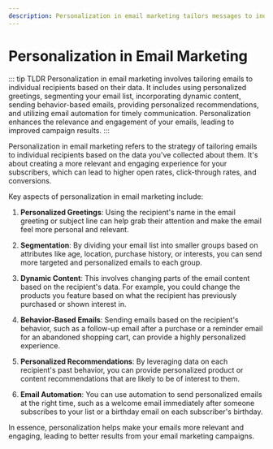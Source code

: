 ```yaml
---
description: Personalization in email marketing tailors messages to individuals using data like names, preferences, and behavior. It boosts relevance, engagement, and overall campaign results.
---
```


# Personalization in Email Marketing

::: tip TLDR
Personalization in email marketing involves tailoring emails to individual recipients based on their data. It includes using personalized greetings, segmenting your email list, incorporating dynamic content, sending behavior-based emails, providing personalized recommendations, and utilizing email automation for timely communication. Personalization enhances the relevance and engagement of your emails, leading to improved campaign results.
:::

Personalization in email marketing refers to the strategy of tailoring emails to individual recipients based on the data you've collected about them. It's about creating a more relevant and engaging experience for your subscribers, which can lead to higher open rates, click-through rates, and conversions.

Key aspects of personalization in email marketing include:

1. **Personalized Greetings**: Using the recipient's name in the email greeting or subject line can help grab their attention and make the email feel more personal and relevant.

2. **Segmentation**: By dividing your email list into smaller groups based on attributes like age, location, purchase history, or interests, you can send more targeted and personalized emails to each group.

3. **Dynamic Content**: This involves changing parts of the email content based on the recipient's data. For example, you could change the products you feature based on what the recipient has previously purchased or shown interest in.

4. **Behavior-Based Emails**: Sending emails based on the recipient's behavior, such as a follow-up email after a purchase or a reminder email for an abandoned shopping cart, can provide a highly personalized experience.

5. **Personalized Recommendations**: By leveraging data on each recipient's past behavior, you can provide personalized product or content recommendations that are likely to be of interest to them.

6. **Email Automation**: You can use automation to send personalized emails at the right time, such as a welcome email immediately after someone subscribes to your list or a birthday email on each subscriber's birthday.

In essence, personalization helps make your emails more relevant and engaging, leading to better results from your email marketing campaigns.
